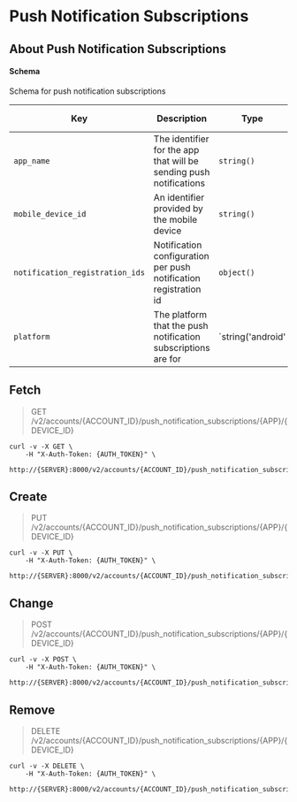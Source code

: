 # Push Notification Subscriptions

## About Push Notification Subscriptions

#### Schema

Schema for push notification subscriptions



Key | Description | Type | Default | Required | Support Level
--- | ----------- | ---- | ------- | -------- | -------------
`app_name` | The identifier for the app that will be sending push notifications | `string()` |   | `false` |  
`mobile_device_id` | An identifier provided by the mobile device | `string()` |   | `true` |  
`notification_registration_ids` | Notification configuration per push notification registration id | `object()` |   | `true` |  
`platform` | The platform that the push notification subscriptions are for | `string('android' | 'ios')` |   | `true` |  



## Fetch

> GET /v2/accounts/{ACCOUNT_ID}/push_notification_subscriptions/{APP}/{DEVICE_ID}

```shell
curl -v -X GET \
    -H "X-Auth-Token: {AUTH_TOKEN}" \
    http://{SERVER}:8000/v2/accounts/{ACCOUNT_ID}/push_notification_subscriptions/{APP}/{DEVICE_ID}
```

## Create

> PUT /v2/accounts/{ACCOUNT_ID}/push_notification_subscriptions/{APP}/{DEVICE_ID}

```shell
curl -v -X PUT \
    -H "X-Auth-Token: {AUTH_TOKEN}" \
    http://{SERVER}:8000/v2/accounts/{ACCOUNT_ID}/push_notification_subscriptions/{APP}/{DEVICE_ID}
```

## Change

> POST /v2/accounts/{ACCOUNT_ID}/push_notification_subscriptions/{APP}/{DEVICE_ID}

```shell
curl -v -X POST \
    -H "X-Auth-Token: {AUTH_TOKEN}" \
    http://{SERVER}:8000/v2/accounts/{ACCOUNT_ID}/push_notification_subscriptions/{APP}/{DEVICE_ID}
```

## Remove

> DELETE /v2/accounts/{ACCOUNT_ID}/push_notification_subscriptions/{APP}/{DEVICE_ID}

```shell
curl -v -X DELETE \
    -H "X-Auth-Token: {AUTH_TOKEN}" \
    http://{SERVER}:8000/v2/accounts/{ACCOUNT_ID}/push_notification_subscriptions/{APP}/{DEVICE_ID}
```

